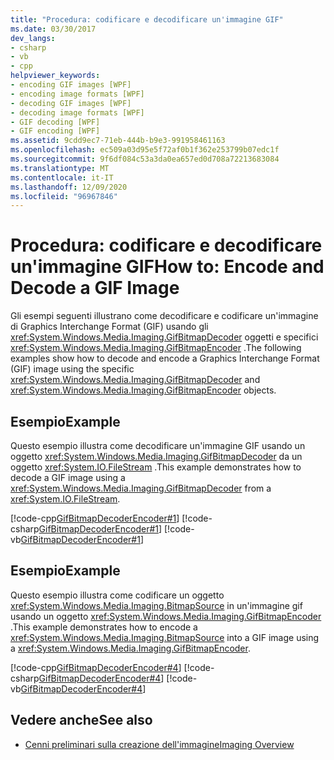 ```yaml
---
title: "Procedura: codificare e decodificare un'immagine GIF"
ms.date: 03/30/2017
dev_langs:
- csharp
- vb
- cpp
helpviewer_keywords:
- encoding GIF images [WPF]
- encoding image formats [WPF]
- decoding GIF images [WPF]
- decoding image formats [WPF]
- GIF decoding [WPF]
- GIF encoding [WPF]
ms.assetid: 9cdd9ec7-71eb-444b-b9e3-991958461163
ms.openlocfilehash: ec509a03d95e5f72af0b1f362e253799b07edc1f
ms.sourcegitcommit: 9f6df084c53a3da0ea657ed0d708a72213683084
ms.translationtype: MT
ms.contentlocale: it-IT
ms.lasthandoff: 12/09/2020
ms.locfileid: "96967846"
---
```

# <a name="how-to-encode-and-decode-a-gif-image"></a><span data-ttu-id="79e14-102">Procedura: codificare e decodificare un'immagine GIF</span><span class="sxs-lookup"><span data-stu-id="79e14-102">How to: Encode and Decode a GIF Image</span></span>
<span data-ttu-id="79e14-103">Gli esempi seguenti illustrano come decodificare e codificare un'immagine di Graphics Interchange Format (GIF) usando gli <xref:System.Windows.Media.Imaging.GifBitmapDecoder> oggetti e specifici <xref:System.Windows.Media.Imaging.GifBitmapEncoder> .</span><span class="sxs-lookup"><span data-stu-id="79e14-103">The following examples show how to decode and encode a Graphics Interchange Format (GIF) image using the specific <xref:System.Windows.Media.Imaging.GifBitmapDecoder> and <xref:System.Windows.Media.Imaging.GifBitmapEncoder> objects.</span></span>  
  
## <a name="example"></a><span data-ttu-id="79e14-104">Esempio</span><span class="sxs-lookup"><span data-stu-id="79e14-104">Example</span></span>  
 <span data-ttu-id="79e14-105">Questo esempio illustra come decodificare un'immagine GIF usando un oggetto <xref:System.Windows.Media.Imaging.GifBitmapDecoder> da un oggetto <xref:System.IO.FileStream> .</span><span class="sxs-lookup"><span data-stu-id="79e14-105">This example demonstrates how to decode a GIF image using a <xref:System.Windows.Media.Imaging.GifBitmapDecoder> from a <xref:System.IO.FileStream>.</span></span>  
  
 [!code-cpp[GifBitmapDecoderEncoder#1](~/samples/snippets/cpp/VS_Snippets_Wpf/GifBitmapDecoderEncoder/CPP/GifEncoderDecoder.cpp#1)]
 [!code-csharp[GifBitmapDecoderEncoder#1](~/samples/snippets/csharp/VS_Snippets_Wpf/GifBitmapDecoderEncoder/CSharp/GifEncoderDecoder.cs#1)]
 [!code-vb[GifBitmapDecoderEncoder#1](~/samples/snippets/visualbasic/VS_Snippets_Wpf/GifBitmapDecoderEncoder/VB/GifEncoderDecoder.vb#1)]  
  
## <a name="example"></a><span data-ttu-id="79e14-106">Esempio</span><span class="sxs-lookup"><span data-stu-id="79e14-106">Example</span></span>  
 <span data-ttu-id="79e14-107">Questo esempio illustra come codificare un oggetto <xref:System.Windows.Media.Imaging.BitmapSource> in un'immagine gif usando un oggetto <xref:System.Windows.Media.Imaging.GifBitmapEncoder> .</span><span class="sxs-lookup"><span data-stu-id="79e14-107">This example demonstrates how to encode a <xref:System.Windows.Media.Imaging.BitmapSource> into a GIF image using a <xref:System.Windows.Media.Imaging.GifBitmapEncoder>.</span></span>  
  
 [!code-cpp[GifBitmapDecoderEncoder#4](~/samples/snippets/cpp/VS_Snippets_Wpf/GifBitmapDecoderEncoder/CPP/GifEncoderDecoder.cpp#4)]
 [!code-csharp[GifBitmapDecoderEncoder#4](~/samples/snippets/csharp/VS_Snippets_Wpf/GifBitmapDecoderEncoder/CSharp/GifEncoderDecoder.cs#4)]
 [!code-vb[GifBitmapDecoderEncoder#4](~/samples/snippets/visualbasic/VS_Snippets_Wpf/GifBitmapDecoderEncoder/VB/GifEncoderDecoder.vb#4)]  
  
## <a name="see-also"></a><span data-ttu-id="79e14-108">Vedere anche</span><span class="sxs-lookup"><span data-stu-id="79e14-108">See also</span></span>

- [<span data-ttu-id="79e14-109">Cenni preliminari sulla creazione dell'immagine</span><span class="sxs-lookup"><span data-stu-id="79e14-109">Imaging Overview</span></span>](imaging-overview.md)
